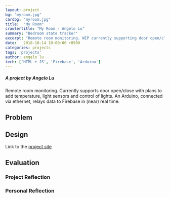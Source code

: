 ```yaml
---
layout: project
bg: "myroom.jpg"
cardbg: "myroom.jpg"
title:  "My Room"
crawlertitle: "My Room - Angelo Lu"
summary: "Bedroom state tracker"
excerpt: "Remote room monitoring. WIP currently supporting door open/close"
date:   2018-10-14 10:00:00 +0500
categories: projects
tags: 'projects'
author: angelo lu
tech: ['HTML + JS', 'Firebase', 'Arduino']
---
```

##### A project by Angelo Lu
Remote room monitoring. Currently supports door open/close with plans to add temperature, light sensors and control of lights. An Arduino, connected via ethernet, relays data to Firebase in (near) real time.

## Problem

## Design
Link to the [project site](/room)

## Evaluation

### Project Reflection

### Personal Reflection
